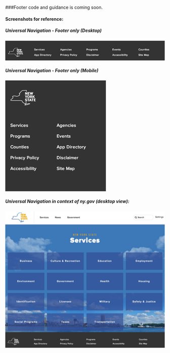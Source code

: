 ###Footer code and guidance is coming soon.

#### Screenshots for reference:

##### Universal Navigation - Footer only (Desktop)

![Footer Screenshot - desktop size](images/uni-footer.JPG "Footer Screenshot - desktop size")


##### Universal Navigation - Footer only (Mobile)

![Footer Screenshot - desktop size](images/uni-footer-mobile.JPG "Footer Screenshot - desktop size")


##### Universal Navigation in context of ny.gov (desktop view):

![Universal Navigation in context](images/uni-nav-screenshot-services.JPG "Universal Navigation in context")
